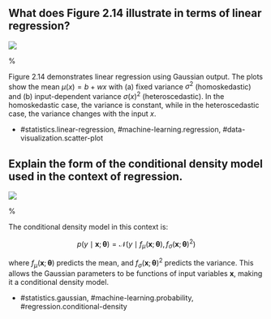## What does Figure 2.14 illustrate in terms of linear regression?

![](https://cdn.mathpix.com/cropped/2024_06_13_7978c08eaaee0a4861dag-1.jpg?height=331&width=449&top_left_y=240&top_left_x=429)

% 

Figure 2.14 demonstrates linear regression using Gaussian output. The plots show the mean $\mu(x)=b + wx$ with (a) fixed variance $\sigma^2$ (homoskedastic) and (b) input-dependent variance $\sigma(x)^2$ (heteroscedastic). In the homoskedastic case, the variance is constant, while in the heteroscedastic case, the variance changes with the input $x$.

- #statistics.linear-regression, #machine-learning.regression, #data-visualization.scatter-plot

## Explain the form of the conditional density model used in the context of regression.

![](https://cdn.mathpix.com/cropped/2024_06_13_7978c08eaaee0a4861dag-1.jpg?height=329&width=434&top_left_y=241&top_left_x=1143)

%

The conditional density model in this context is:

$$
p(y \mid \boldsymbol{x} ; \boldsymbol{\theta})=\mathcal{N}\left(y \mid f_{\mu}(\boldsymbol{x} ; \boldsymbol{\theta}), f_{\sigma}(\boldsymbol{x} ; \boldsymbol{\theta})^{2}\right)
$$

where $f_{\mu}(\boldsymbol{x} ; \boldsymbol{\theta})$ predicts the mean, and $f_{\sigma}(\boldsymbol{x} ; \boldsymbol{\theta})^2$ predicts the variance. This allows the Gaussian parameters to be functions of input variables $\boldsymbol{x}$, making it a conditional density model.

- #statistics.gaussian, #machine-learning.probability, #regression.conditional-density